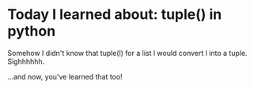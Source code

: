 #  Today I learned about: tuple() in python 
 
Somehow I didn't know that tuple(l) for a list l would convert l into a tuple. Sighhhhhh. 
 
...and now, you've learned that too!
